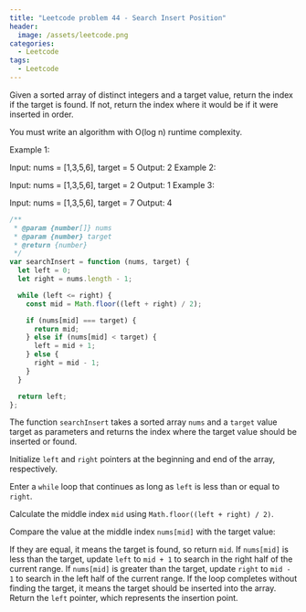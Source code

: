 ```yaml
---
title: "Leetcode problem 44 - Search Insert Position"
header:
  image: /assets/leetcode.png
categories:
  - Leetcode
tags:
  - Leetcode
---
```


Given a sorted array of distinct integers and a target value, return the index if the target is found. If not, return the index where it would be if it were inserted in order.

You must write an algorithm with O(log n) runtime complexity.

Example 1:

Input: nums = [1,3,5,6], target = 5
Output: 2
Example 2:

Input: nums = [1,3,5,6], target = 2
Output: 1
Example 3:

Input: nums = [1,3,5,6], target = 7
Output: 4

```js
/**
 * @param {number[]} nums
 * @param {number} target
 * @return {number}
 */
var searchInsert = function (nums, target) {
  let left = 0;
  let right = nums.length - 1;

  while (left <= right) {
    const mid = Math.floor((left + right) / 2);

    if (nums[mid] === target) {
      return mid;
    } else if (nums[mid] < target) {
      left = mid + 1;
    } else {
      right = mid - 1;
    }
  }

  return left;
};
```

The function `searchInsert` takes a sorted array `nums` and a `target` value target as parameters and returns the index where the target value should be inserted or found.

Initialize `left` and `right` pointers at the beginning and end of the array, respectively.

Enter a `while` loop that continues as long as `left` is less than or equal to `right`.

Calculate the middle index `mid` using `Math.floor((left + right) / 2)`.

Compare the value at the middle index `nums[mid]` with the target value:

If they are equal, it means the target is found, so return `mid`.
If `nums[mid]` is less than the target, update `left` to `mid + 1` to search in the right half of the current range.
If `nums[mid]` is greater than the target, update `right` to `mid - 1` to search in the left half of the current range.
If the loop completes without finding the target, it means the target should be inserted into the array. Return the `left` pointer, which represents the insertion point.
